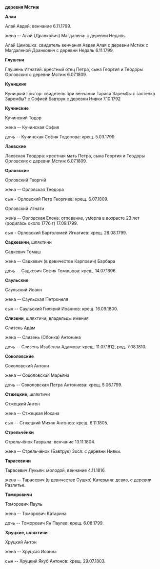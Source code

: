 **деревня Мстиж**

**Алаи**

Алай Авдей: венчание 6.11.1799.

жена -- Алай (Дранкович) Магдалена: с деревни Недаль.

Алай Цимошка: свидетель венчания Авдея Алая с деревни Мстиж с Магдаленой
Дранкович с деревни Недаль 6.11.1799.

**Глушени**

Глушень Игнатий: крестный отец Петра, сына Георгия и Теодоры Орловских с
деревни Мстиж 6.07.1809.

**Куницкие**

Куницкий Грыгор: свидетель при венчании Тараса Зарембы с застенка
Зарембы? с Софией Бавтрук с деревни Нивки 7.10.1792

**Кучинские**

Кучинский Тодор

жена -- Кучинская София

дочь -- Кучинская София Тодорова: крещ. 5.03.1799.

**Лаевские**

Лаевская Теодора: крестная мать Петра, сына Георгия и Теодоры Орловских
с деревни Мстиж 6.07.1809.

**Орловские**

Орловский Георгий

жена -- Орловская Теодора

сын - Орловский Петр Георгиев: крещ. 6.07.1809.

Орловский Игнати

жена -- Орловская Елена: отпевание, умерла в возрасте 23 лет (родилась
около 1776 г) 17.09.1799.

сын - Орловский Бартоломей Игнатиев: крещ. 28.08.1799.

**Садкевичи**, шляхтичи

Садкевич Томаш

жена -- Садкевич (в девичестве Карпович) Барбара

дочь -- Садкевич София Томашова: крещ. 14.07.1806.

**Саульские**

Саульский Иоанн

жена -- Саульская Петронеля

сын -- Саульский Гилярий Иоаннов: крещ. 16.09.1800.

**Слизени**, шляхтичи, владельцы имения

Слизень Адам

жена -- Слизень (Обонка) Антонина

дочь -- Слизень Изабелла Адамова: крещ. 11.07.1812, род. 7.08.1810.

**Соколовские**

Соколовский Антони

жена -- Соколовская Марьяна

дочь -- Соколовская Петра Антониева: крещ. 5.06.1799.

**Стжецкие**, шляхтичи

Стжецкий Антон

жена -- Стжецкая Иохана

сын -- Стжецкий Михал Антонов: крещ. 6.11.1805.

**Стрельчёнки**

Стрельчёнок Гаврыла: венчание 13.11.1804.

жена -- Стрельчёнок (Бавтрук) Зося: с деревни Нивки.

**Тарасевичи**

Тарасевич Лукьян: молодой, венчание 4.11.1816.

жена -- Тарасевич (в девичестве Сушко) Катерына: девка, с деревни
Разлитье.

**Томоровичи**

Томорович Пауль

жена -- Томорович Катарина

дочь -- Томорович Ян Паулев: крещ. 6.08.1799.

**Хруцкие, шляхтичи**

Хруцкий Антон

жена -- Хруцкая Иоанна

сын -- Хруцкий Якуб Антонов: крещ. 29.07.1803.
